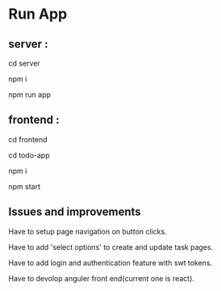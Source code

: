 # Run App

## server :

cd server

npm i

npm run app

## frontend :

cd frontend

cd todo-app

npm i

npm start

## Issues and improvements

Have to setup page navigation on button clicks.

Have to add 'select options' to create and update task pages.

Have to add login and authentication feature with swt tokens.

Have to devolop anguler front end(current one is react).
